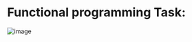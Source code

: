<h1>Functional programming Task:</h1>

![image](https://github.com/user-attachments/assets/28682ca1-ef36-458c-9d1d-c5d859a43dba)

